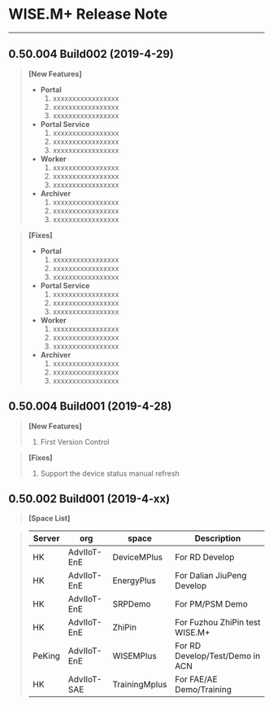 # WISE.M+ Release Note
---

## **0.50.004 Build002 (2019-4-29)**
> **[New Features]**
> *  **Portal**
>     1. xxxxxxxxxxxxxxxxx
>     2. xxxxxxxxxxxxxxxxx
>     3. xxxxxxxxxxxxxxxxx
> * **Portal Service** 
>     1. xxxxxxxxxxxxxxxxx
>     2. xxxxxxxxxxxxxxxxx
>     3. xxxxxxxxxxxxxxxxx
> * **Worker** 
>     1. xxxxxxxxxxxxxxxxx
>     2. xxxxxxxxxxxxxxxxx
>     3. xxxxxxxxxxxxxxxxx
> * **Archiver** 
>     1. xxxxxxxxxxxxxxxxx
>     2. xxxxxxxxxxxxxxxxx
>     3. xxxxxxxxxxxxxxxxx

> **[Fixes]**
> *  **Portal**
>     1. xxxxxxxxxxxxxxxxx
>     2. xxxxxxxxxxxxxxxxx
>     3. xxxxxxxxxxxxxxxxx
> * **Portal Service** 
>     1. xxxxxxxxxxxxxxxxx
>     2. xxxxxxxxxxxxxxxxx
>     3. xxxxxxxxxxxxxxxxx
> * **Worker** 
>     1. xxxxxxxxxxxxxxxxx
>     2. xxxxxxxxxxxxxxxxx
>     3. xxxxxxxxxxxxxxxxx
> * **Archiver** 
>     1. xxxxxxxxxxxxxxxxx
>     2. xxxxxxxxxxxxxxxxx
>     3. xxxxxxxxxxxxxxxxx

## **0.50.004 Build001 (2019-4-28)**
> **[New Features]**
> 1. First Version Control

> **[Fixes]**
> 1. Support the device status manual refresh

## **0.50.002 Build001 (2019-4-xx)**
> **[Space List]**

> | Server   |org     |   space|    Description |
> |--------  |--------|--------|----------------|
> |HK        |AdvIIoT-EnE |DeviceMPlus |For RD Develop|
> |HK        |AdvIIoT-EnE |EnergyPlus |For Dalian JiuPeng Develop|
> |HK        |AdvIIoT-EnE |SRPDemo |For PM/PSM Demo|
> |HK        |AdvIIoT-EnE |ZhiPin |For Fuzhou ZhiPin test WISE.M+|
> |PeKing    |AdvIIoT-EnE |WISEMPlus |For RD Develop/Test/Demo in ACN|
> |HK    |AdvIIoT-SAE |TrainingMplus |For FAE/AE Demo/Training|
